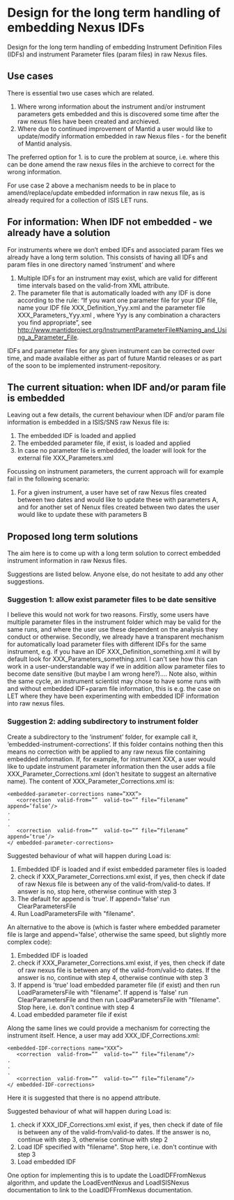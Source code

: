 Design for the long term handling of embedding Nexus IDFs
==================================
Design for the long term handling of embedding Instrument Definition Files (IDFs) and instrument Parameter files (param files) in raw Nexus files.

Use cases
----------

There is essential two use cases which are related. 

1. Where wrong information about the instrument and/or instrument parameters gets embedded and this is discovered some time after the raw nexus files have been created and archieved. 
2. Where due to continued improvement of Mantid a user would like to update/modify information embedded in raw Nexus files - for the benefit of Mantid analysis.

The preferred option for 1. is to cure the problem at source, i.e. where this can be done amend the raw nexus files in the archieve to correct for the wrong information. 

For use case 2 above a mechanism needs to be in place to amend/replace/update embedded information in raw nexus file, as is already required for a collection of ISIS LET runs. 

For information: When IDF not embedded - we already have a solution 
----------

For instruments where we don’t embed IDFs and associated param files we already have a long term solution. This consists of having all IDFs and param files in one directory named ‘instrument’ and where

1. Multiple IDFs for an instrument may exist, which are valid for different time intervals based on the valid-from XML attribute.
2. The parameter file that is automatically loaded with any IDF is done according to the rule: “If you want one parameter file for your IDF file, name your IDF file XXX\_Definition\_Yyy.xml and the parameter file XXX\_Parameters\_Yyy.xml , where Yyy is any combination a characters you find appropriate”, see  http://www.mantidproject.org/InstrumentParameterFile#Naming_and_Using_a_Parameter_File.

IDFs and parameter files for any given instrument can be corrected over time, and made available either as part of future Mantid releases or as part of the soon to be implemented instrument-repository. 


The current situation: when IDF and/or param file is embedded  
----------

Leaving out a few details, the current behaviour when IDF and/or param file information is embedded in a ISIS/SNS raw Nexus file is: 

1. The embedded IDF is loaded and applied 
2. The embedded parameter file, if exist, is loaded and applied
3. In case no parameter file is embedded, the loader will look for the external file XXX\_Parameters.xml 

Focussing on instrument parameters, the current approach will for example fail in the following scenario:

1. For a given instrument, a user have set of raw Nexus files created between two dates and would like to update these with parameters A, and for another set of Nenux files created between two dates the user would like to update these with parameters B


Proposed long term solutions   
----------

The aim here is to come up with a long term solution to correct embedded instrument information in raw Nexus files.

Suggestions are listed below. Anyone else, do not hesitate to add any other suggestions.

### Suggestion 1: allow exist parameter files to be date sensitive

I believe this would not work for two reasons. Firstly, some users have multiple parameter files in the instrument folder which may be valid for the same runs, and where the user use these dependent on the analysis they conduct or otherwise. Secondly, we already have a transparent mechanism for automatically load parameter files with different IDFs for the same instrument, e.g. if you have an IDF XXX\_Definition\_something.xml it will by default look for XXX\_Parameters\_something.xml. I can't see how this can work in a user-understandable way if we in addition allow parameter files to become date sensitive (but maybe I am wrong here?).... Note also, within the same cycle, an instrument scientist may chose to have some runs with and without embedded IDF+param file information, this is e.g. the case on LET where they have been experimenting with embedded IDF information into raw nexus files. 

### Suggestion 2: adding subdirectory to instrument folder 

Create a subdirectory to the ‘instrument’ folder, for example call it, ‘embedded-instrument-corrections’. If this folder contains nothing then this means no correction with be applied to any raw nexus file containing embedded information. If, for example, for instrument XXX, a user would like to update instrument parameter information then the user adds a file XXX\_Parameter\_Corrections.xml (don't hesitate to suggest an alternative name). The content of XXX\_Parameter\_Corrections.xml is:

    <embedded-parameter-corrections name=”XXX”>
       <correction  valid-from=””  valid-to=”” file=”filename” append=’false’/>
    .
    .   
    .
       <correction  valid-from=””  valid-to=”” file=”filename” append=’true’/>
    </ embedded-parameter-corrections>

Suggested behaviour of what will happen during Load is:

1. Embedded IDF is loaded and if exist embedded parameter files is loaded 
2. check if XXX\_Parameter\_Corrections.xml exist, if yes, then check if date of raw Nexus file is between any of the valid-from/valid-to dates. If answer is no, stop here, otherwise continue with step 3
3. The default for append is 'true'. If append='false' run ClearParametersFile
4. Run LoadParametersFile with "filename". 

An alternative to the above is (which is faster where embedded parameter file is large and append='false', otherwise the same speed, but slightly more complex code):

1. Embedded IDF is loaded 
2. check if XXX\_Parameter\_Corrections.xml exist, if yes, then check if date of raw nexus file is between any of the valid-from/valid-to dates. If the answer is no, continue with step 4, otherwise continue with step 3
3.  If append is 'true' load embedded parameter file (if exist) and then run LoadParametersFile with "filename". If append is 'false' run ClearParametersFile and then run LoadParametersFile with "filename". Stop here, i.e. don't continue with step 4
4.  Load embedded parameter file if exist

Along the same lines we could provide a mechanism for correcting the instrument itself. Hence, a user may add XXX\_IDF\_Corrections.xml:

    <embedded-IDF-corrections name="XXX”>
       <correction  valid-from=””  valid-to=”” file=”filename”/>
    .
    .   
    .
       <correction  valid-from=””  valid-to=”” file=”filename”/>
    </ embedded-IDF-corrections>

Here it is suggested that there is no append attribute. 

Suggested behaviour of what will happen during Load is:

1. check if XXX\_IDF\_Corrections.xml exist, if yes, then check if date of file is between any of the valid-from/valid-to dates. If the answer is no, continue with step 3, otherwise continue with step 2
2.  Load IDF specified with "filename". Stop here, i.e. don't continue with step 3
3.  Load embedded IDF

One option for implementing this is to update the LoadIDFFromNexus algorithm, and update the LoadEventNexus and LoadISISNexus documentation to link to the LoadIDFFromNexus documentation. 
